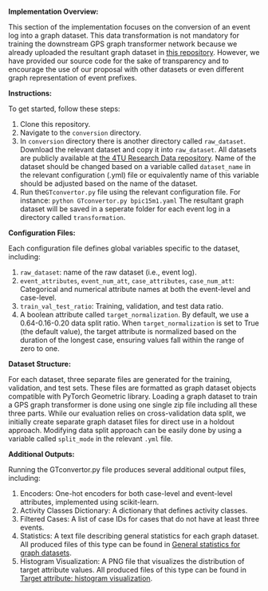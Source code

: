 **Implementation Overview:**

This section of the implementation focuses on the conversion of an event log into a graph dataset. This data transformation is not mandatory for training the downstream GPS graph transformer network because we already uploaded the resultant graph dataset in [this repository](https://github.com/keyvan-amiri/GT-Remaining-CycleTime/tree/main/conversion/transformation). However, we have provided our source code for the sake of transparency and to encourage the use of our proposal with other datasets or even different graph representation of event prefixes.

**Instructions:**

To get started, follow these steps:
1. Clone this repository.
2. Navigate to the `conversion` directory.
3. In `conversion` directory there is another directory called `raw_dataset`. Download the relevant dataset and copy it into `raw_dataset`. All datasets are publicly available at [the 4TU Research Data repository](https://data.4tu.nl/categories/13500?categories=13503). Name of the dataset should be changed based on a variable called `dataset_name`  in the relevant configuration (.yml) file or equivalently name of this variable should be adjusted based on the name of the dataset.
8. Run the`GTconvertor.py`  file using the relevant configuration file. For instance: `python GTconvertor.py bpic15m1.yaml`
The resultant graph dataset will be saved in a seperate folder for each event log in a directory called `transformation`.

**Configuration Files:**

Each configuration file defines global variables specific to the dataset, including:
1. `raw_dataset`: name of the raw dataset (i.e., event log).
2. `event_attributes`, `event_num_att`, `case_attributes`, `case_num_att`: Categorical and numerical attribute names at both the event-level and case-level.
3. `train_val_test_ratio`: Training, validation, and test data ratio.
4. A boolean attribute called `target_normalization`.
By default, we use a 0.64-0.16-0.20 data split ratio. When `target_normalization` is set to True (the default value), the target attribute is normalized based on the duration of the longest case, ensuring values fall within the range of zero to one.

**Dataset Structure:**

For each dataset, three separate files are generated for the training, validation, and test sets. These files are formatted as graph dataset objects compatible with PyTorch Geometric library. Loading a graph dataset to train a GPS graph transformer is done using one single zip file including all these three parts. While our evaluation relies on cross-validation data split, we initially create separate graph dataset files for direct use in a holdout approach. Modifying data split approach can be easily done by using a variable called `split_mode` in the relevant  `.yml` file. 

**Additional Outputs:**

Running the GTconvertor.py file produces several additional output files, including:
1. Encoders: One-hot encoders for both case-level and event-level attributes, implemented using scikit-learn.
2. Activity Classes Dictionary: A dictionary that defines activity classes.
3. Filtered Cases: A list of case IDs for cases that do not have at least three events.
4. Statistics: A text file describing general statistics for each graph dataset. All produced files of this type can be found in [General statistics for graph datasets](https://github.com/keyvan-amiri/GT-Remaining-CycleTime/tree/main/conversion/statistics).
5. Histogram Visualization: A PNG file that visualizes the distribution of target attribute values. All produced files of this type can be found in [Target attribute: histogram visualization](https://github.com/keyvan-amiri/GT-Remaining-CycleTime/tree/main/conversion/target%20attribute%20distribution).


  
